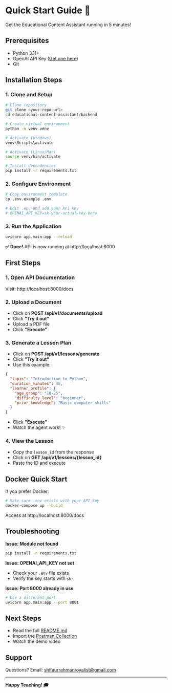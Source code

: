 # Quick Start Guide 🚀

Get the Educational Content Assistant running in 5 minutes!

## Prerequisites

- Python 3.11+
- OpenAI API Key ([Get one here](https://platform.openai.com/api-keys))
- Git

## Installation Steps

### 1. Clone and Setup

```bash
# Clone repository
git clone <your-repo-url>
cd educational-content-assistant/backend

# Create virtual environment
python -m venv venv

# Activate (Windows)
venv\Scripts\activate

# Activate (Linux/Mac)
source venv/bin/activate

# Install dependencies
pip install -r requirements.txt
```

### 2. Configure Environment

```bash
# Copy environment template
cp .env.example .env

# Edit .env and add your API key
# OPENAI_API_KEY=sk-your-actual-key-here
```

### 3. Run the Application

```bash
uvicorn app.main:app --reload
```

**✅ Done!** API is now running at http://localhost:8000

## First Steps

### 1. Open API Documentation
Visit: http://localhost:8000/docs

### 2. Upload a Document
- Click on **POST /api/v1/documents/upload**
- Click **"Try it out"**
- Upload a PDF file
- Click **"Execute"**

### 3. Generate a Lesson Plan
- Click on **POST /api/v1/lessons/generate**
- Click **"Try it out"**
- Use this example:

```json
{
  "topic": "Introduction to Python",
  "duration_minutes": 45,
  "learner_profile": {
    "age_group": "18-25",
    "difficulty_level": "beginner",
    "prior_knowledge": "Basic computer skills"
  }
}
```

- Click **"Execute"**
- Watch the agent work! ✨

### 4. View the Lesson
- Copy the `lesson_id` from the response
- Click on **GET /api/v1/lessons/{lesson_id}**
- Paste the ID and execute

## Docker Quick Start

If you prefer Docker:

```bash
# Make sure .env exists with your API key
docker-compose up --build
```

Access at http://localhost:8000/docs

## Troubleshooting

**Issue: Module not found**
```bash
pip install -r requirements.txt
```

**Issue: OPENAI_API_KEY not set**
- Check your `.env` file exists
- Verify the key starts with `sk-`

**Issue: Port 8000 already in use**
```bash
# Use a different port
uvicorn app.main:app --port 8001
```

## Next Steps

- Read the full [README.md](README.md)
- Import the [Postman Collection](Educational_Assistant.postman_collection.json)
- Watch the demo video

## Support

Questions? Email: shifaurrahmanroyalist@gmail.com

---

**Happy Teaching! 🎓**